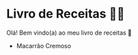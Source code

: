 # Livro de Receitas :man_cook:

Olá! Bem vindo(a) ao meu livro de receitas :wave:

- Macarrão Cremoso
